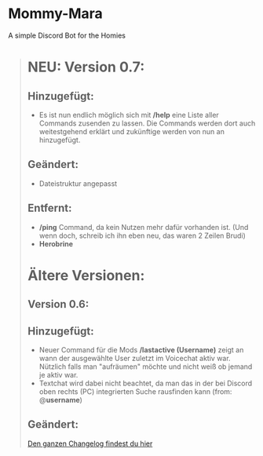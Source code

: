# Mommy-Mara
A simple Discord Bot for the Homies

> # NEU: Version 0.7:
> 
> ## Hinzugefügt:
> * Es ist nun endlich möglich sich mit **/help** eine Liste aller Commands zusenden zu lassen. Die Commands werden dort auch weitestgehend erklärt und zukünftige werden von nun an hinzugefügt.
> 
> ## Geändert:
> * Dateistruktur angepasst
> 
> ## Entfernt:
> * **/ping** Command, da kein Nutzen mehr dafür vorhanden ist. (Und wenn doch, schreib ich ihn eben neu, das waren 2 Zeilen Brudi)
> * **Herobrine**
> 
> # Ältere Versionen:
> 
> ## Version 0.6:
> 
> ## Hinzugefügt:
> * Neuer Command für die Mods **/lastactive (Username)** zeigt an wann der ausgewählte User zuletzt im Voicechat aktiv war. Nützlich falls man "aufräumen" möchte und nicht weiß ob jemand je aktiv war.
> * Textchat wird dabei nicht beachtet, da man das in der bei Discord oben rechts (PC) integrierten Suche rausfinden kann (from: @**username**)
> 
> ## Geändert:
> 
> [Den ganzen Changelog findest du hier](<https://github.com/LonelyChimo302/Vexgod-Discord-Bot>)